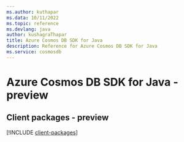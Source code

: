 ```yaml
---
ms.author: kuthapar
ms.data: 10/11/2022
ms.topic: reference
ms.devlang: java
author: kushagraThapar
title: Azure Cosmos DB SDK for Java
description: Reference for Azure Cosmos DB SDK for Java
ms.service: cosmosdb
---
```

# Azure Cosmos DB SDK for Java - preview

## Client packages - preview
[!INCLUDE [client-packages](cosmos-db-client-index.md)]
